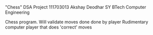 "Chess"
DSA Project
111703013
Akshay Deodhar
SY BTech
Computer Engineering

Chess program.
Will validate moves done done by player
Rudimentary computer player that does 'correct' moves
